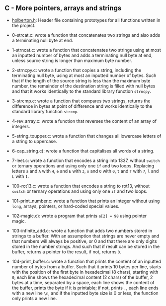 ## C - More pointers, arrays and strings

* [holberton.h](./holberton.h): Header file containing prototypes for all
functions written in the project.

* 0-strcat.c: wrote a function that concatenates two strings and also adds a terminating null byte at end.

* 1-strncat.c: wrote a function that concatenates two strings using at most an inputted number of bytes and adds a terminating null byte at end, unless source string is longer than maximum byte number.

* 2-strncpy.c: wrote a function that copies a string, including the terminating null byte, using at most an inputted number of bytes. Such that if the length of the source string is less than the maximum byte number, the remainder of the destination string is filled with null bytes and that it works identically to the standard library function `strncpy`.

* 3-strcmp.c: wrote a function that compares two strings, returns the difference in bytes at point of difference and works identically to the standard library function `strcmp`.

* 4-rev_array.c: wrote a function that reverses the content of an array of integers.

* 5-string_toupper.c: wrote a function that changes all lowercase letters of a string to uppercase.

* 6-cap_string.c): wrote a function that capitalises all words of a string.

* 7-leet.c: wrote a function that encodes a string into 1337, without `switch` or ternary operations and using only one `if` and two loops. Replacing letters `a` and `A` with `4`, `e` and `E` with `3`, `o` and `O` with `0`, `t` and `T` with `7`, `l` and `L` with `1`.

* 100-rot13.c: wrote a function that encodes a string to rot13, without `switch` or ternary operations and using only one `if` and two loops.

* 101-print_number.c: wrote a function that prints an integer without using `long`, arrays, pointers, or hard-coded special values.

* 102-magic.c): wrote a program that prints `a[2] = 98` using pointer magic.

* 103-infinite_add.c: wrote a function that adds two numbers stored in strings to a buffer. With an assumption that strings are never empty and that numbers will always be positive, or 0 and that there are only digits stored in the number strings. And such that if result can be stored in the buffer, returns a pointer to the result, if not, returns `0`.

* 104-print_buffer.c: wrote a function that prints the content of an inputted number of bytes from a buffer. Such that it prints 10 bytes per line, starts with the position of the first byte in hexadecimal (8 chars), starting with `0`, each line shows the hexadecimal content (2 chars) of the buffer, 2 bytes at a time, separated by a space, each line shows the content of the buffer, prints the byte if it is printable; if not, prints `.`, each line ends with a new line `\n`, and if the inputted byte size is 0 or less, the function only prints a new line.
